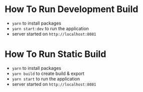 # How To Run Development Build

- `yarn` to install packages
- `yarn start:dev` to run the application
- server started on `http://localhost:8081`

# How To Run Static Build

- `yarn` to install packages
- `yarn build` to create build & export
- `yarn start` to run the application
- server started on `http://localhost:8081`
